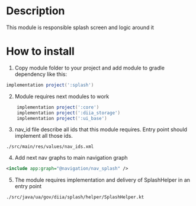 # Description

This module is responsible splash screen and logic around it

# How to install
1. Copy module folder to your project and add module to gradle dependency like this:

```groovy
implementation project(':splash')
```

2. Module requires next modules to work

```groovy
    implementation project(':core')
    implementation project(':diia_storage')
    implementation project(':ui_base')
```
3. nav_id file describe all ids that this module requires. Entry point should implement all those ids.

`./src/main/res/values/nav_ids.xml`

4. Add next nav graphs to main navigation graph

```xml
<include app:graph="@navigation/nav_splash" />
```

5. The module requires implementation and delivery of SplashHelper in an entry point

`./src/java/ua/gov/diia/splash/helper/SplashHelper.kt`
